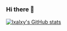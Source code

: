 ### Hi there 👋

[![lxalxy's GitHub stats](https://github-readme-stats.vercel.app/api?username=mzbhy&show_icons=true&theme=dark&count_private=true)](https://github.com/anuraghazra/github-readme-stats)
